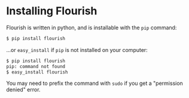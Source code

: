 # Installing Flourish

Flourish is written in python, and is installable with the `pip` command:


```bash
$ pip install flourish
```

...or `easy_install` if `pip` is not installed on your computer:

```bash
$ pip install flourish
pip: command not found
$ easy_install flourish
```

You may need to prefix the command with `sudo` if you get a "permission 
denied" error.
